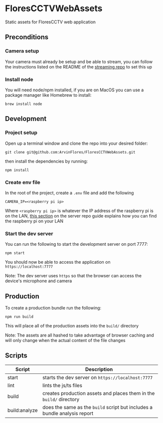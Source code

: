 # FloresCCTVWebAssets

Static assets for FloresCCTV web application

## Preconditions

### Camera setup

Your camera must already be setup and be able to stream, you can follow the instructions listed on the README of the [streaming repo](https://github.com/ArvinFlores/FloresCCTVStreamServer) to set this up

### Install node

You will need node/npm installed, if you are on MacOS you can use a package manager like Homebrew to install:
```
brew install node
```

## Development

### Project setup

Open up a terminal window and clone the repo into your desired folder:

```
git clone git@github.com:ArvinFlores/FloresCCTVWebAssets.git
```
then install the dependencies by running:
```
npm install
```

### Create env file
In the root of the project, create a `.env` file and add the following
```
CAMERA_IP=<raspberry pi ip>
```
Where `<raspberry pi ip>` is whatever the IP address of the raspberry pi is on the LAN, [this section](https://github.com/ArvinFlores/FloresCCTVStreamServer#ssh-into-the-pi) on the server repo guide explains how you can find the raspberry pi on your LAN

### Start the dev server
You can run the following to start the development server on port 7777:
```
npm start
```
You should now be able to access the application on `https://localhost:7777`

Note: The dev server uses `https` so that the browser can access the device's microphone and camera

## Production

To create a production bundle run the following:
```
npm run build
```
This will place all of the production assets into the `build/` directory

Note: The assets are all hashed to take advantage of browser caching and will only change when the actual content of the file changes

## Scripts

| Script      | Description |
| ----------- | ----------- |
| start | starts the dev server on `https://localhost:7777` |
| lint | lints the js/ts files |
| build | creates production assets and places them in the `build/` directory |
| build:analyze | does the same as the `build` script but includes a bundle analysis report |
